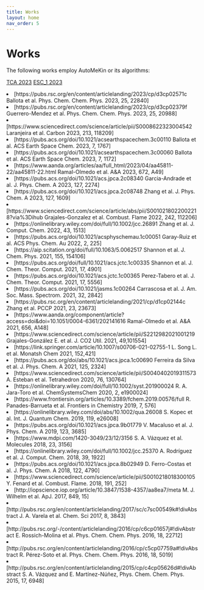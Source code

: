 ```yaml
---
title: Works
layout: home
nav_order: 5
---
```


# Works

The following works employ AutoMeKin or its algorithms:

[TCA 2023](https://link.springer.com/article/10.1007/s00214-023-03062-0)
[ESC_1 2023](https://pubs.acs.org/doi/10.1021/acsearthspacechem.3c00107#) 
<li>[https://pubs.rsc.org/en/content/articlelanding/2023/cp/d3cp02571c <span style="font-size:100%"> Ballota et al. Phys. Chem. Chem. Phys. 2023, 25, 22840]</li>
<li>[https://pubs.rsc.org/en/content/articlelanding/2023/cp/d3cp02379f <span style="font-size:100%"> Guerrero-Mendez et al. Phys. Chem. Chem. Phys. 2023, 25, 20988]</li>
<li>[https://www.sciencedirect.com/science/article/pii/S0008622323004542 <span style="font-size:100%"> Laranjeira et al. Carbon 2023, 213, 118209]</li>
<li>[https://pubs.acs.org/doi/10.1021/acsearthspacechem.3c00110 <span style="font-size:100%"> Ballota et al. ACS Earth Space Chem. 2023, 7, 1767]</li>
<li>[https://pubs.acs.org/doi/10.1021/acsearthspacechem.3c00060 <span style="font-size:100%"> Ballota et al. ACS Earth Space Chem. 2023, 7, 1172]</li>
<li>[https://www.aanda.org/articles/aa/full_html/2023/04/aa45811-22/aa45811-22.html <span style="font-size:100%"> Ramal-Olmedo et al. A&A 2023, 672, A49]</li>
<li>[https://pubs.acs.org/doi/10.1021/acs.jpca.2c08340 <span style="font-size:100%"> Garcia-Andrade et al. J. Phys. Chem. A 2023, 127, 2274]</li>
<li>[https://pubs.acs.org/doi/10.1021/acs.jpca.2c08748 <span style="font-size:100%"> Zhang et al. J. Phys. Chem. A 2023, 127, 1609]</li>
<li>[https://www.sciencedirect.com/science/article/abs/pii/S0010218022002218?via%3Dihub <span style="font-size:100%"> Grajales-Gonzalez et al. Combust. Flame 2022, 242, 112206]</li>
<li>[https://onlinelibrary.wiley.com/doi/full/10.1002/jcc.26891 <span style="font-size:100%"> Zhang et al. J. Comput. Chem. 2022, 43, 1513]</li>
<li>[https://pubs.acs.org/doi/10.1021/acsphyschemau.1c00051 <span style="font-size:100%"> Garay-Ruiz et al. ACS Phys. Chem. Au 2022, 2, 225]</li>
<li>[https://aip.scitation.org/doi/full/10.1063/5.0062517 <span style="font-size:100%"> Shannon et al. J. Chem. Phys. 2021, 155, 154106]</li>
<li>[https://pubs.acs.org/doi/full/10.1021/acs.jctc.1c00335 <span style="font-size:100%"> Shannon et al. J. Chem. Theor. Comput. 2021, 17, 4901]</li>
<li>[https://pubs.acs.org/doi/10.1021/acs.jctc.1c00365 <span style="font-size:100%"> Perez-Tabero et al. J. Chem. Theor. Comput. 2021, 17, 5556]</li>
<li>[https://pubs.acs.org/doi/10.1021/jasms.1c00264 <span style="font-size:100%"> Carrascosa et al. J. Am. Soc. Mass. Spectrom. 2021, 32, 2842]</li>
<li>[https://pubs.rsc.org/en/content/articlelanding/2021/cp/d1cp02144c <span style="font-size:100%"> Zhang et al. PCCP 2021, 23, 23673]</li>
<li>[https://www.aanda.org/component/article?access=doi&doi=10.1051/0004-6361/202141616 <span style="font-size:100%"> Ramal-Olmedo et al. A&A 2021, 656, A148]</li>
<li>[https://www.sciencedirect.com/science/article/pii/S2212982021001219 <span style="font-size:100%"> Grajales-González E. et al. J. CO2 Util. 2021, 49,101554</span>]</li>
<li>[https://link.springer.com/article/10.1007/s00706-021-02755-1 <span style="font-size:100%"> L. Song L. et al. Monatsh Chem 2021, 152,421</span>]</li>
<li>[https://pubs.acs.org/doi/abs/10.1021/acs.jpca.1c00690 <span style="font-size:100%"> Ferreira da Silva et al. J. Phys. Chem. A 2021, 125, 2324</span>]</li>
<li>[https://www.sciencedirect.com/science/article/pii/S0040402019311573 <span style="font-size:100%"> A. Esteban et al. Tetrahedron 2020, 76, 130764</span>]</li>
<li>[https://onlinelibrary.wiley.com/doi/full/10.1002/syst.201900024 <span style="font-size:100%"> R. A. Jara-Toro et al. ChemSystemsChem 2020, 2, e1900024</span>]</li>
<li>[https://www.frontiersin.org/articles/10.3389/fchem.2019.00576/full <span style="font-size:100%"> R. Panades-Barrueta et al. Frontiers in Chemistry 2019, 7, 576</span>]</li>
<li>[https://onlinelibrary.wiley.com/doi/abs/10.1002/qua.26008 <span style="font-size:100%"> S. Kopec et al. Int. J. Quantum Chem. 2019, 119, e26008</span>]</li>
<li>[https://pubs.acs.org/doi/10.1021/acs.jpca.9b01779 <span style="font-size:100%">V. Macaluso et al. J. Phys. Chem. A 2019, 123, 3685</span>]</li>
<li>[https://www.mdpi.com/1420-3049/23/12/3156 <span style="font-size:100%">S. A. Vázquez et al. Molecules 2018, 23, 3156</span>]</li>
<li>[https://onlinelibrary.wiley.com/doi/full/10.1002/jcc.25370 <span style="font-size:100%">A. Rodríguez et al. J. Comput. Chem. 2018, 39, 1922</span>]</li>
<li>[https://pubs.acs.org/doi/10.1021/acs.jpca.8b02949 <span style="font-size:100%">D. Ferro-Costas et al. J. Phys. Chem. A 2018, 122, 4790</span>]</li>
<li>[https://www.sciencedirect.com/science/article/pii/S0010218018300105 <span style="font-size:100%">Y. Fenard et al. Combust. Flame. 2018, 191, 252</span>]</li>
<li>[http://iopscience.iop.org/article/10.3847/1538-4357/aa8ea7/meta <span style="font-size:100%">M. J. Wilhelm et al. ApJ. 2017, 849, 15</span>]</li>
<li>[http://pubs.rsc.org/en/content/articlelanding/2017/sc/c7sc00549k#!divAbstract <span style="font-size:100%">J. A. Varela et al. Chem. Sci 2017, 8, 3843</span>]</li>
<li>[http://pubs.rsc.org/-/content/articlelanding/2016/cp/c6cp01657j#!divAbstract <span style="font-size:100%">E. Rossich-Molina et al. Phys. Chem. Chem. Phys. 2016, 18, 22712</span>]</li>
<li>[http://pubs.rsc.org/en/content/articlelanding/2016/cp/c5cp07759a#!divAbstract <span style="font-size:100%">R. Pérez-Soto et al. Phys. Chem. Chem. Phys. 2016, 18, 5019</span>]</li>
<li>[http://pubs.rsc.org/en/content/articlelanding/2015/cp/c4cp05626d#!divAbstract <span style="font-size:100%">S. A. Vázquez and E. Martínez-Núñez, Phys. Chem. Chem. Phys. 2015, 17, 6948</span>]</li>
